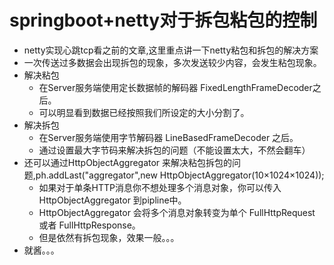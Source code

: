 #  springboot+netty对于拆包粘包的控制
- netty实现心跳tcp看之前的文章,这里重点讲一下netty粘包和拆包的解决方案　
- 一次传送过多数据会出现拆包的现象，多次发送较少内容，会发生粘包现象。
- 解决粘包
  - 在Server服务端使用定长数据帧的解码器 FixedLengthFrameDecoder之后。
  - 可以明显看到数据已经按照我们所设定的大小分割了。
- 解决拆包
  - 在Server服务端使用字节解码器 LineBasedFrameDecoder 之后。
  - 通过设置最大字节码来解决拆包的问题（不能设置太大，不然会翻车）
- 还可以通过HttpObjectAggregator 来解决粘包拆包的问题,ph.addLast("aggregator",new HttpObjectAggregator(10×1024×1024));
    - 如果对于单条HTTP消息你不想处理多个消息对象，你可以传入 HttpObjectAggregator 到pipline中。
    - HttpObjectAggregator 会将多个消息对象转变为单个 FullHttpRequest 或者 FullHttpResponse。
    - 但是依然有拆包现象，效果一般。。。
 - 就酱。。。


